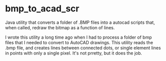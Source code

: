 # bmp_to_acad_scr
Java utility that converts a folder of .BMP files into a autocad scripts that, when called, redraw the bitmap as a function of lines.

I wrote this utility a long time ago when I had to process a folder of bmp files that I needed to convert to AutoCAD drawings.  This utility reads the .bmp file, and creates lines between connected dots, or single element lines in points with only a single pixel.  It's not prretty, but it does the job.



